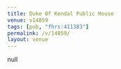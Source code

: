 ```yaml
---
title: Duke Of Kendal Public House
venue: v14859
tags: [pub, "fhrs:411383"]
permalink: /v/14859/
layout: venue
---
```

null